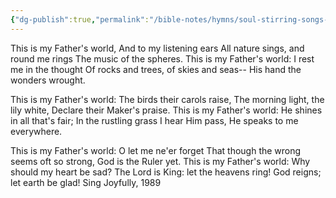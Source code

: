 ```yaml
---
{"dg-publish":true,"permalink":"/bible-notes/hymns/soul-stirring-songs-and-hymns/this-is-my-father-s-world/","title":"This is My Father's World"}
---
```



This is my Father's world,
And to my listening ears
All nature sings, and round me rings
The music of the spheres.
This is my Father's world:
I rest me in the thought
Of rocks and trees, of skies and seas--
His hand the wonders wrought.

This is my Father's world:
The birds their carols raise,
The morning light, the lily white,
Declare their Maker's praise.
This is my Father's world:
He shines in all that's fair;
In the rustling grass I hear Him pass,
He speaks to me everywhere.

This is my Father's world:
O let me ne'er forget
That though the wrong seems oft so strong,
God is the Ruler yet.
This is my Father's world:
Why should my heart be sad?
The Lord is King: let the heavens ring!
God reigns; let earth be glad!
Sing Joyfully, 1989